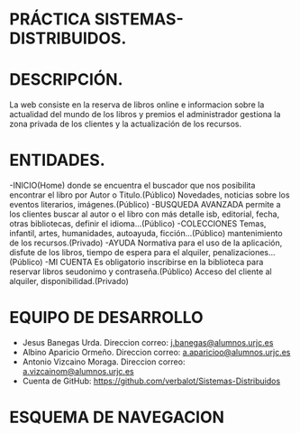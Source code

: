 # PRÁCTICA SISTEMAS-DISTRIBUIDOS.

# DESCRIPCIÓN.
La web consiste en la reserva de libros online e informacion sobre la actualidad del mundo de los libros y premios el administrador gestiona la zona privada de los clientes y la actualización de los recursos. 

# ENTIDADES.
 -INICIO(Home) donde se encuentra el buscador que nos posibilita encontrar el libro por Autor o Titulo.(Público) 
 Novedades, noticias sobre los eventos literarios, imágenes.(Público)
 -BUSQUEDA AVANZADA permite a los clientes buscar al autor o el libro con más detalle isb, editorial, fecha, otras bibliotecas,
 definir el idioma...(Público)
 -COLECCIONES Temas, infantil, artes, humanidades, autoayuda, ficción...(Público)
 mantenimiento de los recursos.(Privado)
 -AYUDA Normativa para el uso de la aplicación, disfute de los libros, tiempo de espera para el alquiler, penalizaciones...(Público)
 -MI CUENTA Es obligatorio inscribirse en la biblioteca para reservar libros seudonimo y contraseña.(Público)
 Acceso del cliente al alquiler, disponibilidad.(Privado)
 
 # EQUIPO DE DESARROLLO
 
  - Jesus Banegas Urda. Direccion correo: j.banegas@alumnos.urjc.es
  - Albino Aparicio Ormeño. Direccion correo: a.aparicioo@alumnos.urjc.es
  - Antonio Vizcaino Moraga. Direccion correo: a.vizcainom@alumnos.urjc.es
  - Cuenta de GitHub: https://github.com/verbalot/Sistemas-Distribuidos
  
# ESQUEMA DE NAVEGACION
 
  
